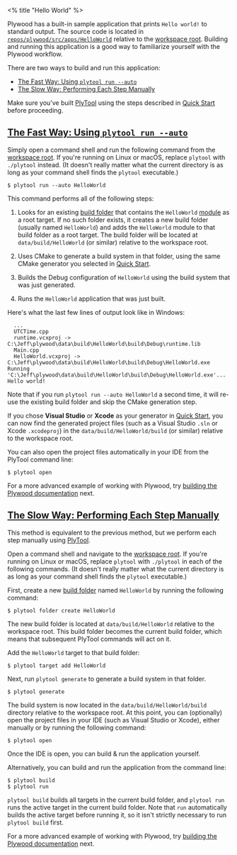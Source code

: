 <% title "Hello World" %>

Plywood has a built-in sample application that prints `Hello world!` to standard output. The source code is located in [`repos/plywood/src/apps/HelloWorld`](https://github.com/arc80/plywood/tree/main/repos/plywood/src/apps/HelloWorld) relative to the [workspace root](KeyConcepts#workspaces). Building and running this application is a good way to familiarize yourself with the Plywood workflow.

There are two ways to build and run this application:

* [The Fast Way: Using `plytool run --auto`](#fast)
* [The Slow Way: Performing Each Step Manually](#slow)

Make sure you've built [PlyTool](PlyTool) using the steps described in [Quick Start](QuickStart) before proceeding.

## [The Fast Way: Using `plytool run --auto`](#fast)

Simply open a command shell and run the following command from the [workspace root](KeyConcepts#workspaces). If you're running on Linux or macOS, replace `plytool` with `./plytool` instead. (It doesn't really matter what the current directory is as long as your command shell finds the `plytool` executable.)

    $ plytool run --auto HelloWorld

This command performs all of the following steps:

1. Looks for an existing [build folder](KeyConcepts#build-folders) that contains the `HelloWorld` [module](KeyConcepts#modules) as a root target. If no such folder exists, it creates a new build folder (usually named `HelloWorld`) and adds the `HelloWorld` module to that build folder as a root target. The build folder will be located at `data/build/HelloWorld` (or similar) relative to the workspace root.

2. Uses CMake to generate a build system in that folder, using the same CMake generator you selected in [Quick Start](QuickStart).

3. Builds the Debug configuration of `HelloWorld` using the build system that was just generated.

4. Runs the `HelloWorld` application that was just built.

Here's what the last few lines of output look like in Windows:

      ...
      UTCTime.cpp
      runtime.vcxproj -> C:\Jeff\plywood\data\build\HelloWorld\build\Debug\runtime.lib
      Main.cpp
      HelloWorld.vcxproj -> C:\Jeff\plywood\data\build\HelloWorld\build\Debug\HelloWorld.exe
    Running 'C:\Jeff\plywood\data\build\HelloWorld\build\Debug\HelloWorld.exe'...
    Hello world!

Note that if you run `plytool run --auto HelloWorld` a second time, it will re-use the existing build folder and skip the CMake generation step.

If you chose **Visual Studio** or **Xcode** as your generator in [Quick Start](QuickStart), you can now find the generated project files (such as a Visual Studio `.sln` or Xcode `.xcodeproj`) in the `data/build/HelloWorld/build` (or similar) relative to the workspace root.

You can also open the project files automatically in your IDE from the PlyTool command line:

    $ plytool open

For a more advanced example of working with Plywood, try [building the Plywood documentation](BuildDocs) next.

## [The Slow Way: Performing Each Step Manually](#slow)

This method is equivalent to the previous method, but we perform each step manually using [PlyTool](PlyTool).

Open a command shell and navigate to the [workspace root](KeyConcepts#workspaces). If you're running on Linux or macOS, replace `plytool` with `./plytool` in each of the following commands. (It doesn't really matter what the current directory is as long as your command shell finds the `plytool` executable.)

First, create a new [build folder](KeyConcepts#build-folders) named `HelloWorld` by running the following command:

    $ plytool folder create HelloWorld

The new build folder is located at `data/build/HelloWorld` relative to the workspace root. This build folder becomes the current build folder, which means that subsequent PlyTool commands will act on it.

Add the `HelloWorld` target to that build folder:

    $ plytool target add HelloWorld

Next, run `plytool generate` to generate a build system in that folder.

    $ plytool generate

The build system is now located in the `data/build/HelloWorld/build` directory relative to the workspace root. At this point, you can (optionally) open the project files in your IDE (such as Visual Studio or Xcode), either manually or by running the following command:

    $ plytool open

Once the IDE is open, you can build & run the application yourself.

Alternatively, you can build and run the application from the command line:

    $ plytool build
    $ plytool run

`plytool build` builds all targets in the current build folder, and `plytool run` runs the active target in the current build folder. Note that `run` automatically builds the active target before running it, so it isn't strictly necessary to run `plytool build` first.

For a more advanced example of working with Plywood, try [building the Plywood documentation](BuildDocs) next.

